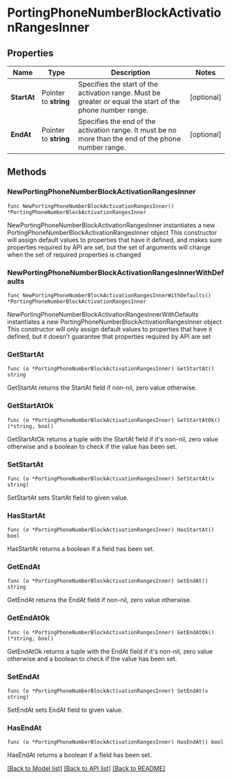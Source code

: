 # PortingPhoneNumberBlockActivationRangesInner

## Properties

Name | Type | Description | Notes
------------ | ------------- | ------------- | -------------
**StartAt** | Pointer to **string** | Specifies the start of the activation range. Must be greater or equal the start of the phone number range. | [optional] 
**EndAt** | Pointer to **string** | Specifies the end of the activation range. It must be no more than the end of the phone number range. | [optional] 

## Methods

### NewPortingPhoneNumberBlockActivationRangesInner

`func NewPortingPhoneNumberBlockActivationRangesInner() *PortingPhoneNumberBlockActivationRangesInner`

NewPortingPhoneNumberBlockActivationRangesInner instantiates a new PortingPhoneNumberBlockActivationRangesInner object
This constructor will assign default values to properties that have it defined,
and makes sure properties required by API are set, but the set of arguments
will change when the set of required properties is changed

### NewPortingPhoneNumberBlockActivationRangesInnerWithDefaults

`func NewPortingPhoneNumberBlockActivationRangesInnerWithDefaults() *PortingPhoneNumberBlockActivationRangesInner`

NewPortingPhoneNumberBlockActivationRangesInnerWithDefaults instantiates a new PortingPhoneNumberBlockActivationRangesInner object
This constructor will only assign default values to properties that have it defined,
but it doesn't guarantee that properties required by API are set

### GetStartAt

`func (o *PortingPhoneNumberBlockActivationRangesInner) GetStartAt() string`

GetStartAt returns the StartAt field if non-nil, zero value otherwise.

### GetStartAtOk

`func (o *PortingPhoneNumberBlockActivationRangesInner) GetStartAtOk() (*string, bool)`

GetStartAtOk returns a tuple with the StartAt field if it's non-nil, zero value otherwise
and a boolean to check if the value has been set.

### SetStartAt

`func (o *PortingPhoneNumberBlockActivationRangesInner) SetStartAt(v string)`

SetStartAt sets StartAt field to given value.

### HasStartAt

`func (o *PortingPhoneNumberBlockActivationRangesInner) HasStartAt() bool`

HasStartAt returns a boolean if a field has been set.

### GetEndAt

`func (o *PortingPhoneNumberBlockActivationRangesInner) GetEndAt() string`

GetEndAt returns the EndAt field if non-nil, zero value otherwise.

### GetEndAtOk

`func (o *PortingPhoneNumberBlockActivationRangesInner) GetEndAtOk() (*string, bool)`

GetEndAtOk returns a tuple with the EndAt field if it's non-nil, zero value otherwise
and a boolean to check if the value has been set.

### SetEndAt

`func (o *PortingPhoneNumberBlockActivationRangesInner) SetEndAt(v string)`

SetEndAt sets EndAt field to given value.

### HasEndAt

`func (o *PortingPhoneNumberBlockActivationRangesInner) HasEndAt() bool`

HasEndAt returns a boolean if a field has been set.


[[Back to Model list]](../README.md#documentation-for-models) [[Back to API list]](../README.md#documentation-for-api-endpoints) [[Back to README]](../README.md)


